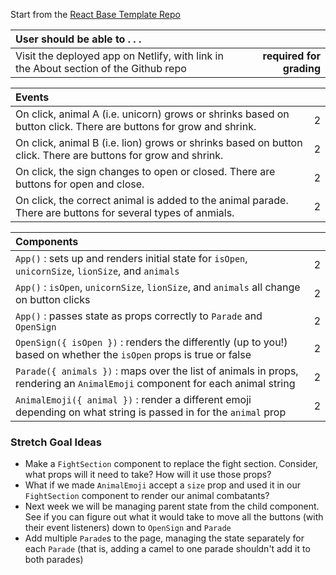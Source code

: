 Start from the [React Base Template Repo](https://github.com/alchemycodelab/react-base-template)

| User should be able to . . .                                                         |             |
| :----------------------------------------------------------------------------------- | ----------: |
| Visit the deployed app on Netlify, with link in the About section of the Github repo |  **required for grading** |

| Events                                                                                |             |
| :----------------------------------------------------------------------------------- | ----------: |
| On click, animal A (i.e. unicorn) grows or shrinks based on button click. There are buttons for grow and shrink.  |        2 |
| On click, animal B (i.e. lion) grows or shrinks based on button click. There are buttons for grow and shrink.  |        2 |
| On click, the sign changes to open or closed. There are buttons for open and close. |        2 |
| On click, the correct animal is added to the animal parade. There are buttons for several types of anmials. |        2 |

| Components                                                                                |             |
| :----------------------------------------------------------------------------------- | ----------: |
| `App()` : sets up and renders initial state for `isOpen`, `unicornSize`, `lionSize`, and `animals` |2|
| `App()` : `isOpen`, `unicornSize`, `lionSize`, and `animals` all change on button clicks |2|
| `App()` : passes state as props correctly to `Parade` and `OpenSign` |2|
| `OpenSign({ isOpen })` : renders the differently (up to you!) based on whether the `isOpen` props is true or false |2|
| `Parade({ animals })` : maps over the list of animals in props, rendering an `AnimalEmoji` component for each animal string |2|
| `AnimalEmoji({ animal })` : render a different emoji depending on what string is passed in for the `animal` prop |2|

### Stretch Goal Ideas
- Make a `FightSection` component to replace the fight section. Consider, what props will it need to take? How will it use those props?
- What if we made `AnimalEmoji` accept a `size` prop and used it in our `FightSection` component to render our animal combatants?
- Next week we will be managing parent state from the child component. See if you can figure out what it would take to move all the buttons (with their event listeners) down to `OpenSign` and `Parade`
- Add multiple `Parade`s to the page, managing the state separately for each `Parade` (that is, adding a camel to one parade shouldn't add it to both parades)
